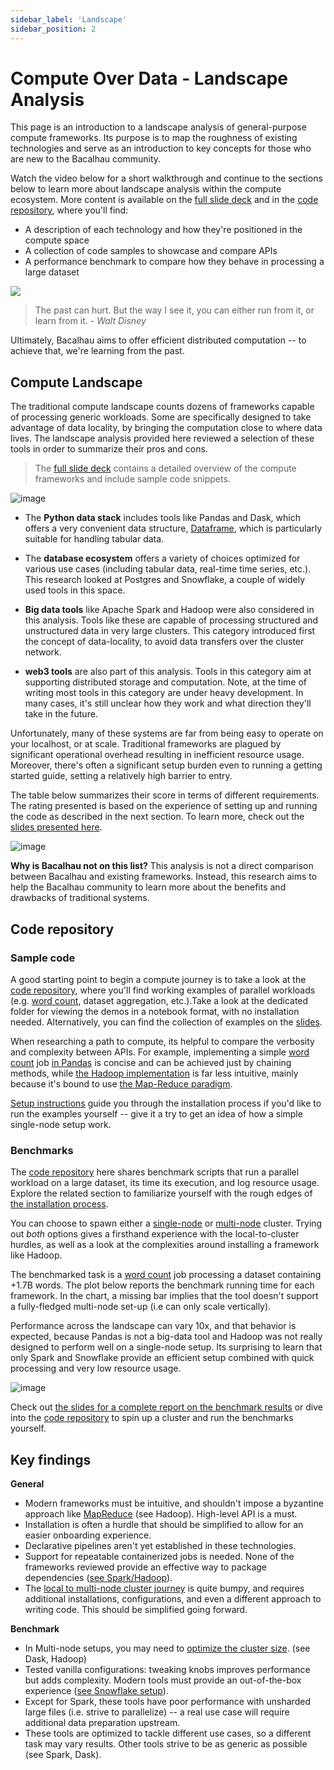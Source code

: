 ```yaml
---
sidebar_label: 'Landscape'
sidebar_position: 2
---
```


# Compute Over Data - Landscape Analysis

This page is an introduction to a landscape analysis of general-purpose compute frameworks.
Its purpose is to map the roughness of existing technologies and serve as an introduction to key concepts for those who are new to the Bacalhau community.

Watch the video below for a short walkthrough and continue to the sections below to learn more about landscape analysis within the compute ecosystem. 
More content is available on the [full slide deck](https://docs.google.com/presentation/d/1wOh-ASGshgc1Ivkoyaz9zGpVGTxX9LDMZQB4-eXOBP4/edit?usp=sharing) and in the [code repository](https://github.com/winderai/bacalhau-landscape-analysis-benchmarks), where you'll find:

* A description of each technology and how they're positioned in the compute space
* A collection of code samples to showcase and compare APIs
* A performance benchmark to compare how they behave in processing a large dataset

[![](../../static/img/landscape/summary_video.png)](https://Winder.AI/comparison-computational-frameworks-spark-dask-snowflake/#video)

> The past can hurt. But the way I see it, you can either run from it, or learn from it. - *Walt Disney*

Ultimately, Bacalhau aims to offer efficient distributed computation -- to achieve that, we're learning from the past.

## Compute Landscape

The traditional compute landscape counts dozens of frameworks capable of processing generic workloads.
Some are specifically designed to take advantage of data locality, by bringing the computation close to where data lives. The landscape analysis provided here reviewed a selection of these tools in order to summarize their pros and cons.

> The [full slide deck](https://docs.google.com/presentation/d/1wOh-ASGshgc1Ivkoyaz9zGpVGTxX9LDMZQB4-eXOBP4/edit?usp=sharing) contains a detailed overview of the compute frameworks and include sample code snippets. 


![image](../../static/img/landscape/landscape.png 'Compute Framework Analysis')


- The **Python data stack** includes tools like Pandas and Dask, which offers a very convenient data structure, [Dataframe](https://en.wikipedia.org/wiki/Dataframe), which is particularly suitable for handling tabular data.

- The **database ecosystem** offers a variety of choices optimized for various use cases (including tabular data, real-time time series, etc.). This research looked at Postgres and Snowflake, a couple of widely used tools in this space.

- **Big data tools** like Apache Spark and Hadoop were also considered in this analysis. Tools like these are capable of processing structured and unstructured data in very large clusters. This category introduced first the concept of data-locality, to avoid data transfers over the cluster network.

- **web3 tools** are also part of this analysis. Tools in this category aim at supporting distributed storage and computation. Note, at the time of writing most tools in this category are under heavy development. In many cases, it's still unclear how they work and what direction they'll take in the future.

Unfortunately, many of these systems are far from being easy to operate on your localhost, or at scale. Traditional frameworks are plagued by significant operational overhead resulting in inefficient resource usage. Moreover, there's often a significant setup burden even to running a getting started guide, setting a relatively high barrier to entry.

The table below summarizes their score in terms of different requirements. The rating presented is based on the experience of setting up and running the code as described in the next section. To learn more, check out the [slides presented here](https://docs.google.com/presentation/d/1wOh-ASGshgc1Ivkoyaz9zGpVGTxX9LDMZQB4-eXOBP4/edit#slide=id.g11f8b483676_0_87).


![image](../../static/img/landscape/landscape-table.png 'Compute Framework Analysis')


**Why is Bacalhau not on this list?** This analysis is not a direct comparison between Bacalhau and existing frameworks. Instead, this research aims to help the Bacalhau community to learn more about the benefits and drawbacks of traditional systems.

## Code repository

### Sample code

A good starting point to begin a compute journey is to take a look at the [code repository](https://github.com/winderai/bacalhau-landscape-analysis-benchmarks), where you'll find working examples of parallel workloads (e.g. [word count](https://en.wikipedia.org/wiki/Word_count), dataset aggregation, etc.).Take a look at the dedicated folder for viewing the demos in a notebook format, with no installation needed. Alternatively, you can find the collection of examples on the [slides](https://docs.google.com/presentation/d/1wOh-ASGshgc1Ivkoyaz9zGpVGTxX9LDMZQB4-eXOBP4/edit#slide=id.g122e31b6546_0_0).

When researching a path to compute, its helpful to compare the verbosity and complexity between APIs.
For example, implementing a simple [word count](https://en.wikipedia.org/wiki/Word_count) job [in Pandas](https://github.com/winderai/bacalhau-landscape-analysis-benchmarks/blob/main/sample-code/word-count/pandas.ipynb) is concise and can be achieved just by chaining methods, while [the Hadoop implementation](https://github.com/winderai/bacalhau-landscape-analysis-benchmarks/blob/main/sample-code/word-count/hadoop.ipynb) is far less intuitive, mainly because it's bound to use [the Map-Reduce paradigm](https://en.wikipedia.org/wiki/MapReduce).


[Setup instructions](https://github.com/winderai/bacalhau-landscape-analysis-benchmarks#sample-code) guide you through the installation process if you'd like to run the examples yourself -- give it a try to get an idea of how a simple single-node setup work.

### Benchmarks

The [code repository](https://github.com/winderai/bacalhau-landscape-analysis-benchmarks) here shares benchmark scripts that run a parallel workload on a large dataset, its time its execution, and log resource usage. Explore the related section to familiarize yourself with the rough edges of [the installation process](https://github.com/winderai/bacalhau-landscape-analysis-benchmarks#benchmarks).

You can choose to spawn either a [single-node](https://github.com/winderai/bacalhau-landscape-analysis-benchmarks/blob/main/installation/SINGLE-NODE.md) or [multi-node](https://github.com/winderai/bacalhau-landscape-analysis-benchmarks/blob/main/installation/MULTI-NODE.md) cluster. Trying out *both* options gives a firsthand experience with the local-to-cluster hurdles, as well as a look at the complexities around installing a framework like Hadoop.

The benchmarked task is a [word count](https://en.wikipedia.org/wiki/Word_count) job processing a dataset containing +1.7B words. The plot below reports the benchmark running time for each framework. In the chart, a missing bar implies that the tool doesn't support a fully-fledged multi-node set-up (i.e can only scale vertically).

Performance across the landscape can vary 10x, and that behavior is expected, because Pandas is not a big-data tool and Hadoop was not really designed to perform well on a single-node setup. Its surprising to learn that only Spark and Snowflake provide an efficient setup combined with quick processing and very low resource usage.


![image](../../static/img/landscape/landscape-benchmarks.png 'Compute Framework Analysis')

Check out [the slides for a complete report on the benchmark results](https://docs.google.com/presentation/d/1wOh-ASGshgc1Ivkoyaz9zGpVGTxX9LDMZQB4-eXOBP4/edit#slide=id.g11c07429d0d_0_1091) or dive into the [code repository](https://github.com/winderai/bacalhau-landscape-analysis-benchmarks) to spin up a cluster and run the benchmarks yourself.

## Key findings

**General**

* Modern frameworks must be intuitive, and shouldn't impose a byzantine approach like [MapReduce](https://en.wikipedia.org/wiki/MapReduce) (see Hadoop). High-level API is a must.
* Installation is often a hurdle that should be simplified to allow for an easier onboarding experience.
* Declarative pipelines aren't yet established in these technologies.
* Support for repeatable containerized jobs is needed. None of the frameworks reviewed provide an effective way to package dependencies ([see Spark/Hadoop](https://docs.google.com/presentation/d/1wOh-ASGshgc1Ivkoyaz9zGpVGTxX9LDMZQB4-eXOBP4/edit#slide=id.g13641fb0d49_8_0)).
* The [local to multi-node cluster journey](https://docs.google.com/presentation/d/1wOh-ASGshgc1Ivkoyaz9zGpVGTxX9LDMZQB4-eXOBP4/edit#slide=id.g11c07429d0d_0_1178) is quite bumpy, and requires additional installations, configurations, and even a different approach to writing code. This should be simplified going forward.

**Benchmark**

* In Multi-node setups, you may need to [optimize the cluster size](https://docs.google.com/presentation/d/1wOh-ASGshgc1Ivkoyaz9zGpVGTxX9LDMZQB4-eXOBP4/edit#slide=id.g13641fb0d49_8_6). (see Dask, Hadoop)
* Tested vanilla configurations: tweaking knobs improves performance but adds complexity. Modern tools must provide an out-of-the-box experience ([see Snowflake setup](https://docs.google.com/presentation/d/1wOh-ASGshgc1Ivkoyaz9zGpVGTxX9LDMZQB4-eXOBP4/edit#slide=id.g11cf604b99b_0_236)).
* Except for Spark, these tools have poor performance with unsharded large files (i.e. strive to parallelize) -- a real use case will require additional data preparation upstream.
* These tools are optimized to tackle different use cases, so a different task may vary results. Other tools strive to be as generic as possible (see Spark, Dask).
